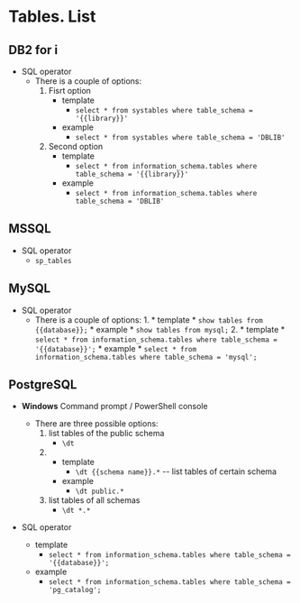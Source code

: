 # Tables. List

## DB2 for i

* SQL operator
    * There is a couple of options:
        1. Fisrt option
            * template
                * `select * from systables where table_schema = '{{library}}'`
            * example
                * `select * from systables where table_schema = 'DBLIB'`
        2. Second option
            * template
                * `select * from information_schema.tables where table_schema = '{{library}}'`
            * example
                * `select * from information_schema.tables where table_schema = 'DBLIB'`



## MSSQL

* SQL operator
    * `sp_tables`



## MySQL

* SQL operator
    * There is a couple of options:
        1. 
            * template
                * `show tables from {{database}};`
            * example
                * `show tables from mysql;`
        2. 
            * template
                * `select * from information_schema.tables where table_schema = '{{database}}';`
            * example
                * `select * from information_schema.tables where table_schema = 'mysql';`



## PostgreSQL

* **Windows** Command prompt / PowerShell console
    * There are three possible options:
        1. list tables of the public schema
            * `\dt `
        2. 
            * template
                * `\dt {{schema name}}.*` -- list tables of certain schema
            * example
                * `\dt public.*`
        3. list tables of all schemas
            * `\dt *.*`

* SQL operator
    * template
        * `select * from information_schema.tables where table_schema = '{{database}}';`
    * example
        * `select * from information_schema.tables where table_schema = 'pg_catalog';`
